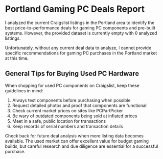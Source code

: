 # Portland Gaming PC Deals Report

I analyzed the current Craigslist listings in the Portland area to identify the best price-to-performance deals for gaming PC components and pre-built systems. However, the provided dataset is currently empty with 0 analyzed listings.

Unfortunately, without any current deal data to analyze, I cannot provide specific recommendations for gaming PC purchases in the Portland market at this time.

## General Tips for Buying Used PC Hardware

When shopping for used PC components on Craigslist, keep these guidelines in mind:

1. Always test components before purchasing when possible
2. Request detailed photos and proof that components are functional
3. Check current market prices on sites like PCPartPicker
4. Be wary of outdated components being sold at inflated prices
5. Meet in a safe, public location for transactions
6. Keep records of serial numbers and transaction details

Check back for future deal analysis when more listing data becomes available. The used market can offer excellent value for budget gaming builds, but careful research and due diligence are essential for a successful purchase.